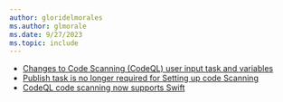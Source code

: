```yaml
---
author: gloridelmorales
ms.author: glmorale
ms.date: 9/27/2023
ms.topic: include
---
```


- [Changes to Code Scanning (CodeQL) user input task and variables](#changes-to-code-scanning-codeql) 
- [Publish task is no longer required for Setting up code Scanning](#publish-task-is-no-longer-required-for-setting-up-code-scanning)
- [CodeQL code scanning now supports Swift](#codeql-code-scanning-now-supports-swift)
